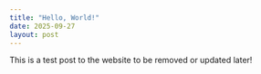 ```yaml
---
title: "Hello, World!"
date: 2025-09-27
layout: post
---
```


This is a test post to the website to be removed or updated later!